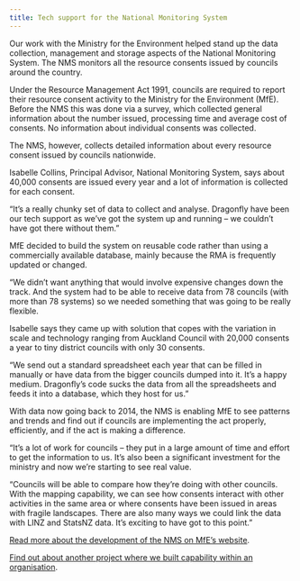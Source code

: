 ```yaml
---
title: Tech support for the National Monitoring System
---
```

Our work with the Ministry for the Environment helped stand up the data collection, management and storage aspects of the National Monitoring System. The NMS monitors all the resource consents issued by councils around the country.

<!--more-->

Under the Resource Management Act 1991, councils are required to report their resource consent activity to the Ministry for the Environment (MfE). Before the NMS this was done via a survey, which collected general information about the number issued, processing time and average cost of consents. No information about individual consents was collected.

The NMS, however, collects detailed information about every resource consent issued by councils nationwide.

Isabelle Collins, Principal Advisor, National Monitoring System, says about 40,000 consents are issued every year and a lot of information is collected for each consent.

“It’s a really chunky set of data to collect and analyse. Dragonfly have been our tech support as we’ve got the system up and running – we couldn’t have got there without them.”

MfE decided to build the system on reusable code rather than using a commercially available database, mainly because the RMA is frequently updated or changed.

“We didn’t want anything that would involve expensive changes down the track. And the system had to be able to receive data from 78 councils (with more than 78 systems) so we needed something that was going to be really flexible.

Isabelle says they came up with solution that copes with the variation in scale and technology ranging from Auckland Council with 20,000 consents a year to tiny district councils with only 30 consents.

“We send out a standard spreadsheet each year that can be filled in manually or have data from the bigger councils dumped into it. It’s a happy medium. Dragonfly’s code sucks the data from all the spreadsheets and feeds it into a database, which they host for us.”

With data now going back to 2014, the NMS is enabling MfE to see patterns and trends and find out if councils are implementing the act properly, efficiently, and if the act is making a difference.

“It’s a lot of work for councils – they put in a large amount of time and effort to get the information to us. It’s also been a significant investment for the ministry and now we’re starting to see real value.

“Councils will be able to compare how they’re doing with other councils. With the mapping capability, we can see how consents interact with other activities in the same area or where consents have been issued in areas with fragile landscapes. There are also many ways we could link the data with LINZ and StatsNZ data. It’s exciting to have got to this point.”

[Read more about the development of the NMS on MfE’s website](http://www.mfe.govt.nz/rma/rma-monitoring/national-monitoring-system).

[Find out about another project where we built capability within an organisation](https://www.dragonfly.co.nz/work/reporting-case-study.html).
